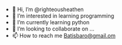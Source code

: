 - 👋 Hi, I’m @righteousheathen
- 👀 I’m interested in learning programming
- 🌱 I’m currently learning python
- 💞️ I’m looking to collaborate on ...
- 📫 How to reach me Batisbaro@gmail.om

<!---
righteousheathen/righteousheathen is a ✨ special ✨ repository because its `README.md` (this file) appears on your GitHub profile.
You can click the Preview link to take a look at your changes.
--->

